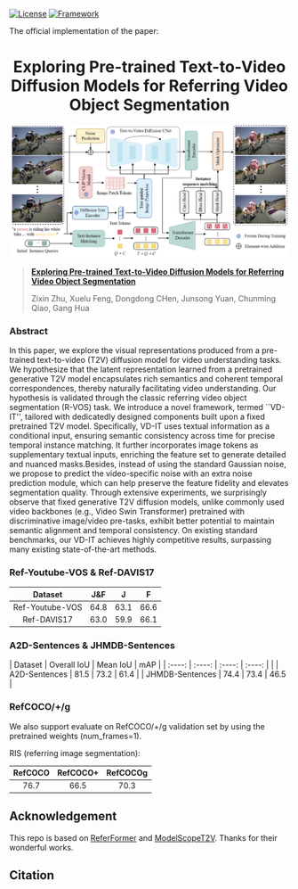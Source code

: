 [![License](https://img.shields.io/badge/License-Apache%202.0-blue.svg)](https://opensource.org/licenses/Apache-2.0)
[![Framework](https://img.shields.io/badge/PyTorch-%23EE4C2C.svg?&logo=PyTorch&logoColor=white)](https://pytorch.org/)

The official implementation of the paper: 

<div align="center">
<h1>
<b>
Exploring Pre-trained Text-to-Video Diffusion Models for Referring Video Object Segmentation
</b>
</h1>
</div>

<p align="center"><img src="docs/VD-IT.PNG" width="800"/></p>

> [**Exploring Pre-trained Text-to-Video Diffusion Models for Referring Video Object Segmentation**]()
>
> Zixin Zhu, Xuelu Feng, Dongdong CHen, Junsong Yuan, Chunming Qiao, Gang Hua

### Abstract

  In this paper, we explore the visual representations produced from a pre-trained text-to-video (T2V) diffusion model for video understanding tasks. We hypothesize that the latent representation learned from a pretrained generative T2V model encapsulates rich semantics and coherent temporal correspondences, thereby naturally facilitating video understanding. Our hypothesis is validated through the classic referring video object segmentation (R-VOS) task. We introduce a novel framework, termed ``VD-IT'', tailored with dedicatedly designed components built upon a fixed pretrained T2V model. Specifically, VD-IT uses textual information as a conditional input, ensuring semantic consistency across time for precise temporal instance matching. It further incorporates image tokens as supplementary textual inputs, enriching the feature set to generate detailed and nuanced masks.Besides, instead of using the standard Gaussian noise, we propose to predict the video-specific noise with an extra noise prediction module, which can help preserve the feature fidelity and elevates segmentation quality. Through extensive experiments, we surprisingly observe that fixed generative T2V diffusion models, unlike commonly used video backbones (e.g., Video Swin Transformer) pretrained with discriminative image/video pre-tasks, exhibit better potential to maintain semantic alignment and temporal consistency. On existing standard benchmarks, our VD-IT achieves highly competitive results, surpassing many existing state-of-the-art methods. 



[//]: # (## Requirements)

[//]: # ()
[//]: # (We test the codes in the following environments, other versions may also be compatible:)

[//]: # ()
[//]: # (- CUDA 11.1)

[//]: # (- Python 3.7)

[//]: # (- Pytorch 1.8.1)

[//]: # ()
[//]: # ()
[//]: # (## Installation)

[//]: # ()
[//]: # (Please refer to [install.md]&#40;docs/install.md&#41; for installation.)

[//]: # ()
[//]: # (## Data Preparation)

[//]: # ()
[//]: # (Please refer to [data.md]&#40;docs/data.md&#41; for data preparation.)

[//]: # ()
[//]: # (We provide the pretrained model for different visual backbones. You may download them [here]&#40;https://drive.google.com/drive/u/0/folders/11_qps3q75aH41IYHlXToyeIBUKkfdqso&#41; and put them in the directory `pretrained_weights`.)

[//]: # ()
[//]: # (<!-- For the Swin Transformer and Video Swin Transformer backbones, the weights are intialized using the pretrained model provided in the repo [Swin-Transformer]&#40;https://github.com/microsoft/Swin-Transformer&#41; and [Video-Swin-Transformer]&#40;https://github.com/SwinTransformer/Video-Swin-Transformer&#41;. For your convenience, we upload the pretrained model in the google drives [swin_pretrained]&#40;https://drive.google.com/drive/u/0/folders/1QWLayukDJYAxTFk7NPwerfso3Lrx35NL&#41; and [video_swin_pretrained]&#40;https://drive.google.com/drive/u/0/folders/19qb9VbKSjuwgxsiPI3uv06XzQkB5brYM&#41;. -->)

[//]: # ()
[//]: # ()
[//]: # (After the organization, we expect the directory struture to be the following:)

[//]: # ()
[//]: # (```)

[//]: # (ReferFormer/)

[//]: # (├── data/)

[//]: # (│   ├── ref-youtube-vos/)

[//]: # (│   ├── ref-davis/)

[//]: # (│   ├── a2d_sentences/)

[//]: # (│   ├── jhmdb_sentences/)

[//]: # (├── davis2017/)

[//]: # (├── datasets/)

[//]: # (├── models/)

[//]: # (├── scipts/)

[//]: # (├── tools/)

[//]: # (├── util/)

[//]: # (├── pretrained_weights/)

[//]: # (├── eval_davis.py)

[//]: # (├── main.py)

[//]: # (├── engine.py)

[//]: # (├── inference_ytvos.py)

[//]: # (├── inference_davis.py)

[//]: # (├── opts.py)

[//]: # (...)

[//]: # (```)

[//]: # ()
[//]: # (## Model Zoo)

[//]: # ()
[//]: # (All the models are trained using 8 NVIDIA Tesla V100 GPU. You may change the `--backbone` parameter to use different backbones &#40;see [here]&#40;https://github.com/wjn922/ReferFormer/blob/232b4066fb7d10845e4083e6a5a2cc0af5d1757e/opts.py#L31&#41;&#41;.)

[//]: # ()
[//]: # (**Note:** If you encounter the `OOM` error, please add the command `--use_checkpoint` &#40;we add this command for Swin-L, Video-Swin-S and Video-Swin-B models&#41;.)



### Ref-Youtube-VOS & Ref-DAVIS17

|   Dataset    | J&F | J | F |
|:------------:| :----: | :----: | :----: |
|  Ref-Youtube-VOS   | 64.8  | 63.1  | 66.6 | 
|  Ref-DAVIS17   | 63.0  | 59.9  | 66.1 | 


### A2D-Sentences & JHMDB-Sentences

| Dataset | Overall IoU | Mean IoU | mAP  |
| :----: | :----: | :----: | :----: | |
| A2D-Sentences | 81.5 | 73.2 | 61.4 |
| JHMDB-Sentences | 74.4  | 73.4 | 46.5  |


### RefCOCO/+/g

We also support evaluate on RefCOCO/+/g validation set by using the pretrained weights (num_frames=1).


RIS (referring image segmentation):

| RefCOCO | RefCOCO+ | RefCOCOg |
|:-------:|:--------:|:--------:| 
|  76.7   |   66.5   |   70.3   |



## Acknowledgement

This repo is based on [ReferFormer](https://github.com/wjn922/ReferFormer) and [ModelScopeT2V](https://modelscope.cn/models/damo/text-to-video-synthesis/summary). Thanks for their wonderful works.


## Citation

```

```

